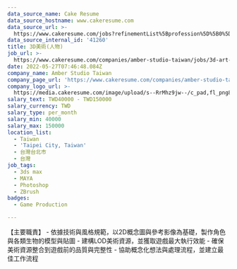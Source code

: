 ```yaml
---
data_source_name: Cake Resume
data_source_hostname: www.cakeresume.com
data_source_url: >-
  https://www.cakeresume.com/jobs?refinementList%5Bprofession%5D%5B0%5D=game-production&range%5Bsalary_range%5D%5Bmin%5D=100000
data_source_internal_id: '41260'
title: 3D美術(人物)
job_url: >-
  https://www.cakeresume.com/companies/amber-studio-taiwan/jobs/3d-art-characters
date: 2022-05-27T07:46:48.084Z
company_name: Amber Studio Taiwan
company_page_url: 'https://www.cakeresume.com/companies/amber-studio-taiwan'
company_logo_url: >-
  https://media.cakeresume.com/image/upload/s--RrMhz9jw--/c_pad,fl_png8,h_200,w_200/v1649659123/bdqntuwfjixsarlepnno.png
salary_text: TWD40000 - TWD150000
salary_currency: TWD
salary_type: per_month
salary_min: 40000
salary_max: 150000
location_list:
  - Taiwan
  - 'Taipei City, Taiwan'
  - 台灣台北市
  - 台灣
job_tags:
  - 3ds max
  - MAYA
  - Photoshop
  - ZBrush
badges:
  - Game Production

---
```


【主要職責】 - 依據技術與風格規範，以2D概念圖與參考影像為基礎，製作角色與各類生物的模型與貼圖 - 建構LOD美術資源，並獲取遊戲最大執行效能 - 確保美術資源整合到遊戲前的品質與完整性 - 協助概念化想法與處理流程，並建立最佳工作流程